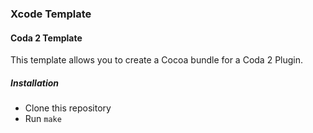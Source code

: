 ### Xcode Template

#### Coda 2 Template
This template allows you to create a Cocoa bundle for a Coda 2 Plugin.

##### Installation
- Clone this repository
- Run `make`
